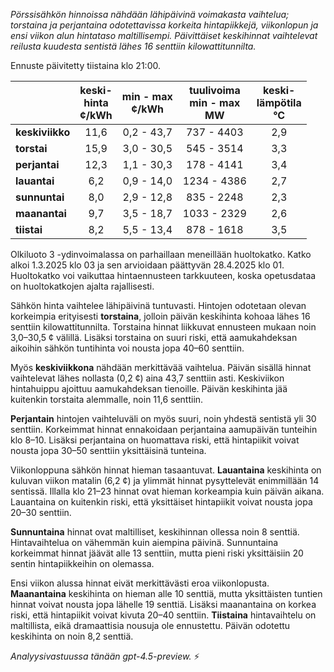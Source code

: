 *Pörssisähkön hinnoissa nähdään lähipäivinä voimakasta vaihtelua; torstaina ja perjantaina odotettavissa korkeita hintapiikkejä, viikonlopun ja ensi viikon alun hintataso maltillisempi. Päivittäiset keskihinnat vaihtelevat reilusta kuudesta sentistä lähes 16 senttiin kilowattitunnilta.*

Ennuste päivitetty tiistaina klo 21:00.

|              | keski-<br>hinta<br>¢/kWh | min - max<br>¢/kWh | tuulivoima<br>min - max<br>MW | keski-<br>lämpötila<br>°C |
|:-------------|:----------------:|:----------------:|:-------------:|:-------------:|
| **keskiviikko** | 11,6 | 0,2 - 43,7 | 737 - 4403 | 2,9 |
| **torstai**     | 15,9 | 3,0 - 30,5 | 545 - 3514 | 3,3 |
| **perjantai**   | 12,3 | 1,1 - 30,3 | 178 - 4141 | 3,4 |
| **lauantai**    | 6,2  | 0,9 - 14,0 | 1234 - 4386 | 2,7 |
| **sunnuntai**   | 8,0  | 2,9 - 12,8 | 835 - 2248 | 2,3 |
| **maanantai**   | 9,7  | 3,5 - 18,7 | 1033 - 2329 | 2,6 |
| **tiistai**     | 8,2  | 5,5 - 13,4 | 878 - 1618 | 3,5 |

Olkiluoto 3 -ydinvoimalassa on parhaillaan meneillään huoltokatko. Katko alkoi 1.3.2025 klo 03 ja sen arvioidaan päättyvän 28.4.2025 klo 01. Huoltokatko voi vaikuttaa hintaennusteen tarkkuuteen, koska opetusdataa on huoltokatkojen ajalta rajallisesti.

Sähkön hinta vaihtelee lähipäivinä tuntuvasti. Hintojen odotetaan olevan korkeimpia erityisesti **torstaina**, jolloin päivän keskihinta kohoaa lähes 16 senttiin kilowattitunnilta. Torstaina hinnat liikkuvat ennusteen mukaan noin 3,0–30,5 ¢ välillä. Lisäksi torstaina on suuri riski, että aamukahdeksan aikoihin sähkön tuntihinta voi nousta jopa 40–60 senttiin.

Myös **keskiviikkona** nähdään merkittävää vaihtelua. Päivän sisällä hinnat vaihtelevat lähes nollasta (0,2 ¢) aina 43,7 senttiin asti. Keskiviikon hintahuippu ajoittuu aamukahdeksan tienoille. Päivän keskihinta jää kuitenkin torstaita alemmalle, noin 11,6 senttiin.

**Perjantain** hintojen vaihteluväli on myös suuri, noin yhdestä sentistä yli 30 senttiin. Korkeimmat hinnat ennakoidaan perjantaina aamupäivän tunteihin klo 8–10. Lisäksi perjantaina on huomattava riski, että hintapiikit voivat nousta jopa 30–50 senttiin yksittäisinä tunteina.

Viikonloppuna sähkön hinnat hieman tasaantuvat. **Lauantaina** keskihinta on kuluvan viikon matalin (6,2 ¢) ja ylimmät hinnat pysyttelevät enimmillään 14 sentissä. Illalla klo 21–23 hinnat ovat hieman korkeampia kuin päivän aikana. Lauantaina on kuitenkin riski, että yksittäiset hintapiikit voivat nousta jopa 20–30 senttiin.

**Sunnuntaina** hinnat ovat maltilliset, keskihinnan ollessa noin 8 senttiä. Hintavaihtelua on vähemmän kuin aiempina päivinä. Sunnuntaina korkeimmat hinnat jäävät alle 13 senttiin, mutta pieni riski yksittäisiin 20 sentin hintapiikkeihin on olemassa.

Ensi viikon alussa hinnat eivät merkittävästi eroa viikonlopusta. **Maanantaina** keskihinta on hieman alle 10 senttiä, mutta yksittäisten tuntien hinnat voivat nousta jopa lähelle 19 senttiä. Lisäksi maanantaina on korkea riski, että hintapiikit voivat kivuta 20–40 senttiin. **Tiistaina** hintavaihtelu on maltillista, eikä dramaattisia nousuja ole ennustettu. Päivän odotettu keskihinta on noin 8,2 senttiä.

*Analyysivastuussa tänään gpt-4.5-preview.* ⚡
